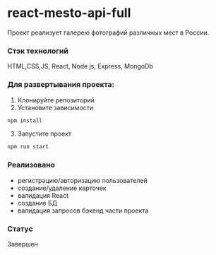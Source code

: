 # react-mesto-api-full

Проект реализует галерею фотографий различных мест в России.

### Стэк технологий

HTML,CSS,JS, React, Node js, Express, MongoDb


### Для развертывания проекта:

1. Клонируйте репозиторий
2. Установите зависимости

```sh
npm install
```

3. Запустите проект

```sh
npm run start
```

### Реализовано

- регистрацию/авторизацию пользователей
- создание/удаление карточек
- валидация React
- создание БД
- валидация запросов бэкенд части проекта

### Статус

Завершен
